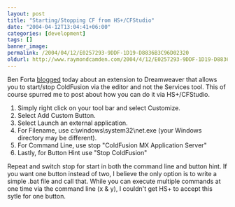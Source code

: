 ```yaml
---
layout: post
title: "Starting/Stopping CF from HS+/CFStudio"
date: "2004-04-12T13:04:41+06:00"
categories: [development]
tags: []
banner_image: 
permalink: /2004/04/12/E0257293-9DDF-1D19-D8836B3C96D02320
oldurl: http://www.raymondcamden.com/2004/4/12/E0257293-9DDF-1D19-D8836B3C96D02320
---
```


Ben Forta <a href="http://www.forta.com/blog/index.cfm?mode=e&entry=1130">blogged</a> today about an extension to Dreamweaver that allows you to start/stop ColdFusion via the editor and not the Services tool. This of course spurred me to post about how you can do it via HS+/CFStudio.

<ol>
<li>Simply right click on your tool bar and select Customize.
<li>Select Add Custom Button.
<li>Select Launch an external application.
<li>For Filename, use c:\windows\system32\net.exe (your Windows directory may be different).
<li>For Command Line, use stop "ColdFusion MX Application Server"
<li>Lastly, for Button Hint use "Stop ColdFusion"
</ol>

Repeat and switch stop for start in both the command line and button hint. If you want one button instead of two, I believe the only option is to write a simple .bat file and call that. While you can execute multiple commands at one time via the command line (x & y), I couldn't get HS+ to accept this sytle for one button.